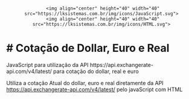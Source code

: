    <div style="display: inline_block" align="center"><br>
  
     <img align="center" height="40" width="40" src="https://lksistemas.com.br/img/icons/JavaScript.svg">
     <img align="center" height="40" width="40" src="https://lksistemas.com.br/img/icons/HTML.svg">
</div>
<h1># Cotação de Dollar, Euro e Real</h1>
JavaScript para utilização da API https://api.exchangerate-api.com/v4/latest/ para cotação do dollar, real e euro

Utiliza a cotação Atual do dollar, euro e real diretamente da API https://api.exchangerate-api.com/v4/latest/ pelo javaScript com HTML
